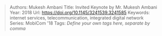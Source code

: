 > Authors: Mukesh Ambani
> Title: Invited Keynote by Mr. Mukesh Ambani
> Year: 2018
> Url: https://doi.org/10.1145/3241539.3241585
> Keywords: internet services, telecommunication, integrated digital network
> Series: MobiCom '18
> Tags: *Define your own tags here, separate by comma*